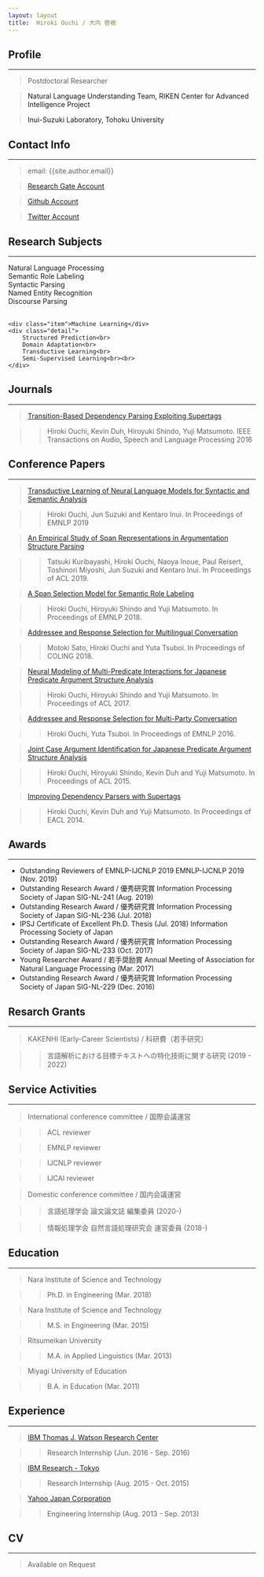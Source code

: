```yaml
---
layout: layout
title:  Hiroki Ouchi / 大内 啓樹
---
```


<div class="content">
	<h2>Profile</h2>
	<hr>
	<blockquote>
		<p>Postdoctoral Researcher</p>
	</blockquote>
	<blockquote>
                <p><a href="https://www.riken.jp/en/research/labs/aip/goalorient_tech/nat_lang_understand/index.html" style="text-decoration:none;">Natural Language Understanding Team, RIKEN Center for Advanced Intelligence Project</a></p>
        </blockquote>
	<blockquote>
                <p><a href="https://www.nlp.ecei.tohoku.ac.jp/" style="text-decoration:none;">Inui-Suzuki Laboratory, Tohoku University</a></p>
        </blockquote>
</div>

<div class="content">
        <h2>Contact Info</h2>
        <hr>
</div>

> email: {{site.author.email}}

> [Research Gate Account][31]

> [Github Account][32]

> [Twitter Account][33]



<div class="content">
	<h2>Research Subjects</h2>
	<hr>
    <div class="double">
		<div class="item">Natural Language Processing</div>
		<div class="detail">
			Semantic Role Labeling<br>
			Syntactic Parsing<br>
			Named Entity Recognition<br>
			Discourse Parsing<br><br>
		</div>
	</div>

	<div class="item">Machine Learning</div>
	<div class="detail">
		Structured Prediction<br>
		Domain Adaptation<br>
		Transductive Learning<br>
		Semi-Supervised Learning<br><br>
	</div>
</div>

<div style="clear:left;"></div>

<div class="content">
	<h2>Journals</h2>
	<hr>
</div>

> [Transition-Based Dependency Parsing Exploiting Supertags][6]

>> Hiroki Ouchi, Kevin Duh, Hiroyuki Shindo, Yuji Matsumoto. IEEE Transactions on Audio, Speech and Language Processing 2016

<div class="content">
	<h2>Conference Papers</h2>
	<hr>
</div>

> [Transductive Learning of Neural Language Models for Syntactic and Semantic Analysis][101]

>> Hiroki Ouchi, Jun Suzuki and Kentaro Inui. In Proceedings of EMNLP 2019

> [An Empirical Study of Span Representations in Argumentation Structure Parsing][10]

>> Tatsuki Kuribayashi, Hiroki Ouchi, Naoya Inoue, Paul Reisert, Toshinori Miyoshi, Jun Suzuki and Kentaro Inui. In Proceedings of ACL 2019.

> [A Span Selection Model for Semantic Role Labeling][9]

>> Hiroki Ouchi, Hiroyuki Shindo and Yuji Matsumoto. In Proceedings of EMNLP 2018.

> [Addressee and Response Selection for Multilingual Conversation][8]

>> Motoki Sato, Hiroki Ouchi and Yuta Tsuboi. In Proceedings of COLING 2018.

> [Neural Modeling of Multi-Predicate Interactions for Japanese Predicate Argument Structure Analysis][7]

>> Hiroki Ouchi, Hiroyuki Shindo and Yuji Matsumoto. In Proceedings of ACL 2017.

> [Addressee and Response Selection for Multi-Party Conversation][5]

>> Hiroki Ouchi, Yuta Tsuboi. In Proceedings of EMNLP 2016.

> [Joint Case Argument Identification for Japanese Predicate Argument Structure Analysis][4]

>> Hiroki Ouchi, Hiroyuki Shindo, Kevin Duh and Yuji Matsumoto. In Proceedings of ACL 2015.

> [Improving Dependency Parsers with Supertags][3]

>> Hiroki Ouchi, Kevin Duh and Yuji Matsumoto. In Proceedings of EACL 2014.


<div class="content">
	<h2>Awards</h2>
	<hr>
</div>

- Outstanding Reviewers of EMNLP-IJCNLP 2019
    EMNLP-IJCNLP 2019 (Nov. 2019)
- Outstanding Research Award / 優秀研究賞
    Information Processing Society of Japan SIG-NL-241 (Aug. 2019)
- Outstanding Research Award / 優秀研究賞
    Information Processing Society of Japan SIG-NL-236 (Jul. 2018)
- IPSJ Certificate of Excellent Ph.D. Thesis (Jul. 2018)
    Information Processing Society of Japan
- Outstanding Research Award / 優秀研究賞
    Information Processing Society of Japan SIG-NL-233 (Oct. 2017)
- Young Researcher Award / 若手奨励賞
    Annual Meeting of Association for Natural Language Processing (Mar. 2017)
- Outstanding Research Award / 優秀研究賞
    Information Processing Society of Japan SIG-NL-229 (Dec. 2016)



<div class="content">
	<h2>Resarch Grants</h2>
	<hr>
</div>

> KAKENHI (Early-Career Scientists) / 科研費（若手研究）

>> 言語解析における目標テキストへの特化技術に関する研究 (2019 - 2022)


<div class="content">
	<h2>Service Activities</h2>
	<hr>
</div>

> International conference committee / 国際会議運営

>> ACL reviewer

>> EMNLP reviewer

>> IJCNLP reviewer

>> IJCAI reviewer

> Domestic conference committee / 国内会議運営

>> 言語処理学会 論文論文誌 編集委員 (2020-)

>> 情報処理学会 自然言語処理研究会 運営委員 (2018-)



<div class="content">
	<h2>Education</h2>
	<hr>
</div>

> Nara Institute of Science and Technology

>> Ph.D. in Engineering (Mar. 2018)

> Nara Institute of Science and Technology

>> M.S. in Engineering (Mar. 2015)

> Ritsumeikan University

>> M.A. in Applied Linguistics (Mar. 2013)

> Miyagi University of Education

>> B.A. in Education (Mar. 2011)


<div class="content">
	<h2>Experience</h2>
	<hr>
</div>

> [IBM Thomas J. Watson Research Center][21]

>> Research Internship (Jun. 2016 - Sep. 2016)

> [IBM Research - Tokyo][22]

>> Research Internship (Aug. 2015 - Oct. 2015)

> [Yahoo Japan Corporation][23]

>> Engineering Internship (Aug. 2013 - Sep. 2013)


<div class="content">
<h2>CV</h2>
<hr>
</div>

> Available on Request

[3]: https://aclweb.org/anthology/E/E14/E14-4030.pdf
[4]: https://aclweb.org/anthology/P/P15/P15-1093.pdf
[5]: https://aclweb.org/anthology/D/D16/D16-1231.pdf
[6]: http://ieeexplore.ieee.org/document/7533450/
[7]: http://aclweb.org/anthology/P/P17/P17-1146.pdf
[8]: http://aclweb.org/anthology/C18-1308
[9]: https://arxiv.org/pdf/1810.02245.pdf
[10]: https://www.aclweb.org/anthology/P19-1464
[101]: https://www.aclweb.org/anthology/D19-1379.pdf
[11]: https://github.com/hiroki13
[21]: https://www.research.ibm.com/labs/watson/
[22]: https://www.research.ibm.com/labs/tokyo/index_j.shtml
[23]: http://docs.yahoo.co.jp/
[31]: https://www.researchgate.net/profile/Hiroki_Ouchi
[32]: https://github.com/hiroki13
[33]: https://twitter.com/blankeyelephant

